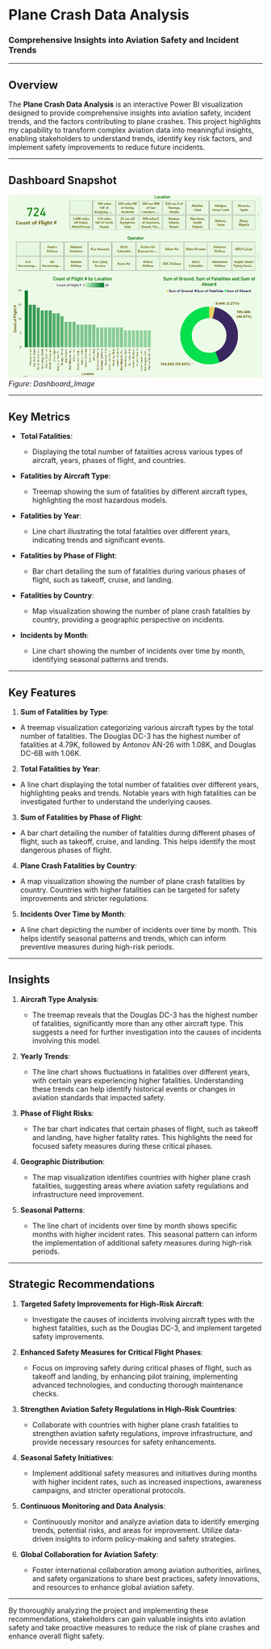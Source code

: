 # **Plane Crash Data Analysis**  
### **Comprehensive Insights into Aviation Safety and Incident Trends**  

---

## **Overview**  
The **Plane Crash Data Analysis** is an interactive Power BI visualization designed to provide comprehensive insights into aviation safety, incident trends, and the factors contributing to plane crashes. This project highlights my capability to transform complex aviation data into meaningful insights, enabling stakeholders to understand trends, identify key risk factors, and implement safety improvements to reduce future incidents.

---

## **Dashboard Snapshot**  

![Dashboard Image](Dashboard_Image.png)  
*Figure: Dashboard_Image* 

---

## **Key Metrics**

- **Total Fatalities**:
  - Displaying the total number of fatalities across various types of aircraft, years, phases of flight, and countries.

- **Fatalities by Aircraft Type**:
  - Treemap showing the sum of fatalities by different aircraft types, highlighting the most hazardous models.

- **Fatalities by Year**:
  - Line chart illustrating the total fatalities over different years, indicating trends and significant events.

- **Fatalities by Phase of Flight**:
  - Bar chart detailing the sum of fatalities during various phases of flight, such as takeoff, cruise, and landing.

- **Fatalities by Country**:
  - Map visualization showing the number of plane crash fatalities by country, providing a geographic perspective on incidents.

- **Incidents by Month**:
  - Line chart showing the number of incidents over time by month, identifying seasonal patterns and trends.

---

## **Key Features**

1. **Sum of Fatalities by Type**:
  - A treemap visualization categorizing various aircraft types by the total number of fatalities. The Douglas DC-3 has the highest number of fatalities at 4.79K, followed by Antonov AN-26 with 1.08K, and Douglas DC-6B with 1.06K.

2. **Total Fatalities by Year**:
  - A line chart displaying the total number of fatalities over different years, highlighting peaks and trends. Notable years with high fatalities can be investigated further to understand the underlying causes.

3. **Sum of Fatalities by Phase of Flight**:
  - A bar chart detailing the number of fatalities during different phases of flight, such as takeoff, cruise, and landing. This helps identify the most dangerous phases of flight.

4. **Plane Crash Fatalities by Country**:
  - A map visualization showing the number of plane crash fatalities by country. Countries with higher fatalities can be targeted for safety improvements and stricter regulations.

5. **Incidents Over Time by Month**:
  - A line chart depicting the number of incidents over time by month. This helps identify seasonal patterns and trends, which can inform preventive measures during high-risk periods.

---

## **Insights**  

1. **Aircraft Type Analysis**:  
   - The treemap reveals that the Douglas DC-3 has the highest number of fatalities, significantly more than any other aircraft type. This suggests a need for further investigation into the causes of incidents involving this model.

2. **Yearly Trends**:  
   - The line chart shows fluctuations in fatalities over different years, with certain years experiencing higher fatalities. Understanding these trends can help identify historical events or changes in aviation standards that impacted safety.

3. **Phase of Flight Risks**:  
   - The bar chart indicates that certain phases of flight, such as takeoff and landing, have higher fatality rates. This highlights the need for focused safety measures during these critical phases.

4. **Geographic Distribution**:  
   - The map visualization identifies countries with higher plane crash fatalities, suggesting areas where aviation safety regulations and infrastructure need improvement.

5. **Seasonal Patterns**:  
   - The line chart of incidents over time by month shows specific months with higher incident rates. This seasonal pattern can inform the implementation of additional safety measures during high-risk periods.

---

## **Strategic Recommendations**  

1. **Targeted Safety Improvements for High-Risk Aircraft**:  
   - Investigate the causes of incidents involving aircraft types with the highest fatalities, such as the Douglas DC-3, and implement targeted safety improvements.

2. **Enhanced Safety Measures for Critical Flight Phases**:  
   - Focus on improving safety during critical phases of flight, such as takeoff and landing, by enhancing pilot training, implementing advanced technologies, and conducting thorough maintenance checks.

3. **Strengthen Aviation Safety Regulations in High-Risk Countries**:  
   - Collaborate with countries with higher plane crash fatalities to strengthen aviation safety regulations, improve infrastructure, and provide necessary resources for safety enhancements.

4. **Seasonal Safety Initiatives**:  
   - Implement additional safety measures and initiatives during months with higher incident rates, such as increased inspections, awareness campaigns, and stricter operational protocols.

5. **Continuous Monitoring and Data Analysis**:  
   - Continuously monitor and analyze aviation data to identify emerging trends, potential risks, and areas for improvement. Utilize data-driven insights to inform policy-making and safety strategies.

6. **Global Collaboration for Aviation Safety**:  
   - Foster international collaboration among aviation authorities, airlines, and safety organizations to share best practices, safety innovations, and resources to enhance global aviation safety.

---

By thoroughly analyzing the project and implementing these recommendations, stakeholders can gain valuable insights into aviation safety and take proactive measures to reduce the risk of plane crashes and enhance overall flight safety.

